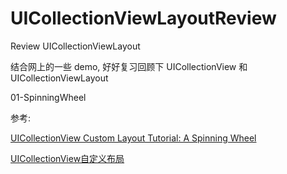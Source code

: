# UICollectionViewLayoutReview

Review UICollectionViewLayout

结合网上的一些 demo, 好好复习回顾下 UICollectionView 和 UICollectionViewLayout    

01-SpinningWheel 

 
参考: 

 
[UICollectionView Custom Layout Tutorial: A Spinning Wheel](https://www.raywenderlich.com/1702-uicollectionview-custom-layout-tutorial-a-spinning-wheel) 

 
[UICollectionView自定义布局](https://www.jianshu.com/p/ef4dd1dc292d)
